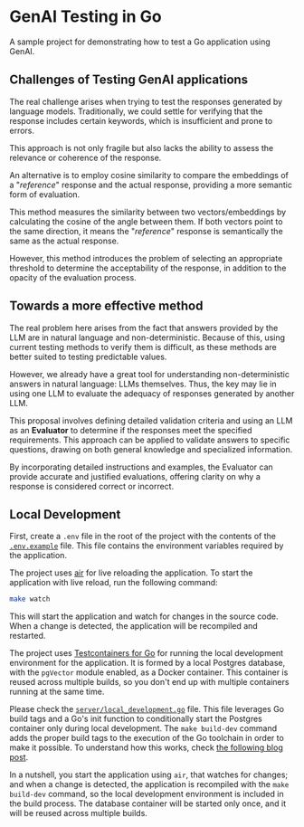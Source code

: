 # GenAI Testing in Go

A sample project for demonstrating how to test a Go application using GenAI.

## Challenges of Testing GenAI applications

The real challenge arises when trying to test the responses generated by language models. Traditionally, we could settle for verifying that the response includes certain keywords, which is insufficient and prone to errors.

This approach is not only fragile but also lacks the ability to assess the relevance or coherence of the response.

An alternative is to employ cosine similarity to compare the embeddings of a "_reference_" response and the actual response, providing a more semantic form of evaluation.

This method measures the similarity between two vectors/embeddings by calculating the cosine of the angle between them. If both vectors point to the same direction, it means the "_reference_" response is semantically the same as the actual response.

However, this method introduces the problem of selecting an appropriate threshold to determine the acceptability of the response, in addition to the opacity of the evaluation process.

## Towards a more effective method

The real problem here arises from the fact that answers provided by the LLM are in natural language and non-deterministic.
Because of this, using current testing methods to verify them is difficult, as these methods are better suited to testing predictable values. 

However, we already have a great tool for understanding non-deterministic answers in natural language: LLMs themselves.
Thus, the key may lie in using one LLM to evaluate the adequacy of responses generated by another LLM. 

This proposal involves defining detailed validation criteria and using an LLM as an **Evaluator** to determine if the responses meet the specified requirements. This approach can be applied to validate answers to specific questions, drawing on both general knowledge and specialized information.

By incorporating detailed instructions and examples, the Evaluator can provide accurate and justified evaluations, offering clarity on why a response is considered correct or incorrect.

## Local Development

First, create a `.env` file in the root of the project with the contents of the [`.env.example`](.env.example) file. This file contains the environment variables required by the application.

The project uses [air](https://github.com/air-verse/air) for live reloading the application. To start the application with live reload, run the following command:

```bash
make watch
```

This will start the application and watch for changes in the source code. When a change is detected, the application will be recompiled and restarted.

The project uses [Testcontainers for Go](https://github.com/testcontainers/testcontainers-go) for running the local development environment for the application. It is formed by a local Postgres database, with the `pgVector` module enabled, as a Docker container. This container is reused across multiple builds, so you don't end up with multiple containers running at the same time.

Please check the [`server/local_development.go`](./internal/server/local_development.go) file. This file leverages Go build tags and a Go's init function to conditionally start the Postgres container only during local development. The `make build-dev` command adds the proper build tags to the execution of the Go toolchain in order to make it possible. To understand how this works, check [the following blog post](https://www.docker.com/blog/local-development-of-go-applications-with-testcontainers/).

In a nutshell, you start the application using `air`, that watches for changes; and when a change is detected, the application is recompiled with the `make build-dev` command, so the local development environment is included in the build process. The database container will be started only once, and it will be reused across multiple builds.
